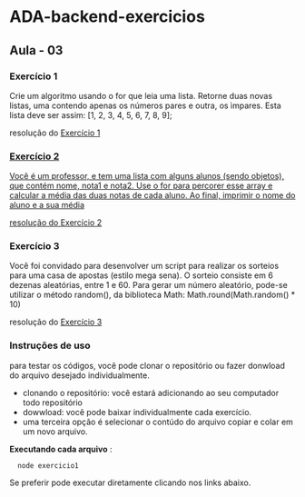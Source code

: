 # ADA-backend-exercicios
## Aula - 03

### Exercício 1
Crie um algoritmo usando o for que leia uma lista.
Retorne duas novas listas, uma contendo apenas os números 
pares e outra, os ìmpares.
Esta lista deve ser assim: [1, 2, 3, 4, 5, 6, 7, 8, 9];

resolução do <a href="https://github.com/bartomsilva/ADA-backend-exercicios/blob/main/aula3/exercicio1.js" >Exercício 1</b>

### Exercício 2
Você é um professor, e tem uma lista com alguns alunos (sendo objetos),
que contém nome, nota1 e nota2. Use o for para percorer esse array
e calcular a média das duas notas de cada aluno.
Ao final, imprimir o nome do aluno e a sua média

resolução do <a href="https://github.com/bartomsilva/ADA-backend-exercicios/blob/main/aula3/exercicio2.js">Exercício 2</a>

### Exercício 3
Você foi convidado para desenvolver um script para realizar os sorteios
para uma  casa de apostas (estilo mega sena). O sorteio consiste em 6 dezenas
aleatórias, entre 1 e 60.
Para gerar um número aleatório, pode-se utilizar o método random(), 
da biblioteca Math: Math.round(Math.random() * 10)

resolução do <a href="https://github.com/bartomsilva/ADA-backend-exercicios/blob/main/aula3/exercicio3.js">Exercício 3</a>

### Instruções de uso
para testar os códigos, você pode clonar o repositório ou fazer donwload do arquivo desejado individualmente.
  - clonando o repositório: você estará adicionando ao seu computador todo repositório
  - dowwload: você pode baixar individualmente cada exercício.
  - uma terceira opção é selecionar o contúdo do arquivo copiar e colar em um novo arquivo.

**Executando cada arquivo** : 
```
  node exercicio1
```
Se preferir pode executar diretamente clicando nos links abaixo.

